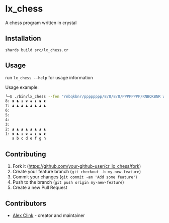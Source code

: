 # lx_chess

A chess program written in crystal

## Installation

`shards build src/lx_chess.cr`

## Usage

run `lx_chess --help` for usage information

Usage example:

```sh
╰─$ ./bin/lx_chess --fen "rnbqkbnr/pppppppp/8/8/8/8/PPPPPPPP/RNBQKBNR w KQkq - 0 1"
8: ♜ ♞ ♝ ♛ ♚ ♝ ♞ ♜ 
7: ♟ ♟ ♟ ♟ ♟ ♟ ♟ ♟ 
6:                 
5:                 
4:                 
3:                 
2: ♟ ♟ ♟ ♟ ♟ ♟ ♟ ♟ 
1: ♜ ♞ ♝ ♛ ♚ ♝ ♞ ♜ 
   a b c d e f g h 
```

## Contributing

1. Fork it (<https://github.com/your-github-user/cr_lx_chess/fork>)
2. Create your feature branch (`git checkout -b my-new-feature`)
3. Commit your changes (`git commit -am 'Add some feature'`)
4. Push to the branch (`git push origin my-new-feature`)
5. Create a new Pull Request

## Contributors

- [Alex Clink](https://github.com/sleepinginsomniac) - creator and maintainer
